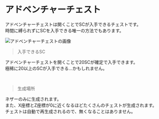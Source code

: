 # アドベンチャーチェスト
アドベンチャーチェストは開くことでSCが入手できるチェストです。  
時間に縛られずにSCを入手できる唯一の方法でもあります。

![アドベンチャーチェストの画像](https://user-images.githubusercontent.com/80201746/157842891-4af5a584-aca6-48a0-9dab-6a4c1a59c881.png)

>入手できるSC  

アドベンチャーチェストを開くことで20SCが確定で入手できます。  
極稀に20以上のSCが入手できる...かもしれません。

<br>

>生成場所  

ネザーのみに生成されます。  
また、X座標とZ座標が0に近くなるほどたくさんのチェストが生成されます。  
チェストは自動で再生成されるので、無くなることはありません。  
